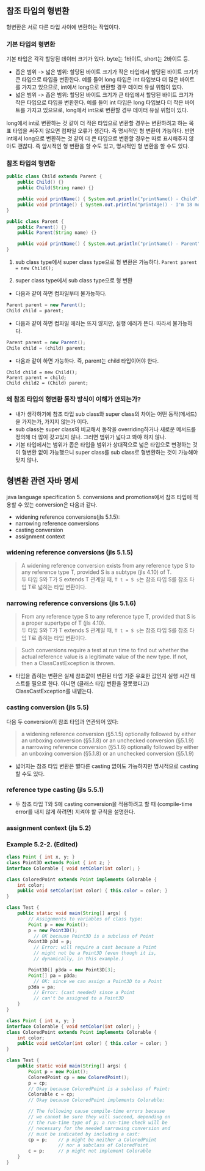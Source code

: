 ## 참조 타입의 형변환

형변환은 서로 다른 타입 사이에 변환하는 작업이다.

### 기본 타입의 형변환
기본 타입은 각각 할당된 데이터 크기가 있다. byte는 1바이트, short는 2바이트 등.
* 좁은 범위 -> 넓은 범위: 할당된 바이트 크기가 작은 타입에서 할당된 바이트 크기가 큰 타입으로 타입을 변환한다. 예를 들어 long 타입은 int 타입보다 더 많은 바이트를 가지고 있으므로, int에서 long으로 변환할 경우 데이터 유실 위험이 없다.
* 넓은 범위 -> 좁은 범위: 할당된 바이트 크기가 큰 타입에서 할당된 바이트 크기가 작은 타입으로 타입을 변환한다. 예를 들어 int 타입은 long 타입보다 더 작은 바이트를 가지고 있으므로, long에서 int으로 변환할 경우 데이터 유실 위험이 있다.

long에서 int로 변환하는 것 같이 더 작은 타입으로 변환할 경우는 변환하려고 하는 목표 타입을 써주지 않으면 컴파일 오류가 생긴다. 즉 명시적인 형 변환이 가능하다.
반면 int에서 long으로 변환하는 것 같이 더 큰 타입으로 변환할 경우는 따로 표시해주지 않아도 괜찮다. 즉 암시적인 형 변환을 할 수도 있고, 명시적인 형 변환을 할 수도 있다.


### 참조 타입의 형변환
```java
public class Child extends Parent {
	public Child() {}
	public Child(String name) {}

	public void printName() { System.out.println("printName() - Child"); }
	public void printAge() { System.out.println("printAge() - I'm 18 month"); }
}
```

```java
public class Parent {
	public Parent() {}
	public Parent(String name) {}

	public void printName() { System.out.println("printName() - Parent"); }
}
```

1. sub class type에서 super class type으로 형 변환은 가능하다.
`Parent parent = new Child();`

2. super class type에서 sub class type으로 형 변환<br>
* 다음과 같이 하면 컴파일부터 불가능하다.<br>
```java
Parent parent = new Parent();
Child child = parent;
```
* 다음과 같이 하면 컴파일 에러는 뜨지 않지만, 실행 에러가 뜬다. 따라서 불가능하다.<br>
```java
Parent parent = new Parent();
Chile child = (child) parent;
```
* 다음과 같이 하면 가능하다. 즉, parent는 child 타입이어야 한다.<br>
```
Child child = new Child();
Parent parent = child;
Child child2 = (Child) parent;
```

### 왜 참조 타입의 형변환 동작 방식이 이해가 안되는가?
* 내가 생각하기에 참조 타입 sub class와 super class의 차이는 어떤 동작(메서드)을 가지는가, 가지지 않는가 이다.<br>
* sub class는 super class와 비교해서 동작을 overriding하거나 새로운 메서드를 정의해 더 많이 갖고있지 않나. 그러면 범위가 넓다고 봐야 하지 않나.<br>
* 기본 타입에서는 범위가 좁은 타입을 범위가 상대적으로 넓은 타입으로 변경하는 것이 형변환 없이 가능했으니 super class를 sub class로 형변환하는 것이 가능해야 맞지 않나.<br>


## 형변환 관련 자바 명세
java language specification 5. conversions and promotions에서 참조 타입에 적용할 수 있는 conversion은 다음과 같다.<br>
* widening reference conversions(jls 5.1.5): 
* narrowing reference conversions
* casting conversion
* assignment context

### widening reference conversions (jls 5.1.5)
> A widening reference conversion exists from any reference type S to any reference type T, provided S is a subtype (jls 4.10) of T.<br>
두 타입 S와 T가 S extends T 관계일 때, `T t = S s`는 참조 타입 S를 참조 타입 T로 넓히는 타입 변환이다.<br>

### narrowing reference conversions (jls 5.1.6)
> From any reference type S to any reference type T, provided that S is a proper supertype of T (jls 4.10).<br>
두 타입 S와 T가 T extends S 관계일 때, `T t = S s`는 참조 타입 S를 참조 타입 T로 좁히는 타입 변환이다.<br>

> Such conversions require a test at run time to find out whether the actual reference value is a legitimate value of the new type. If not, then a ClassCastException is thrown.<br>
* 타입을 좁히는 변환은 실제 참조값이 변환된 타입 기준 유효한 값인지 실행 시간 테스트를 필요로 한다. 아니면 (클래스 타입 변환을 잘못했다고) ClassCastException를 내뱉는다.

### casting conversion (jls 5.5)
다음 두 conversion이 참조 타입과 연관되어 있다:<br>

> a widening reference conversion (§5.1.5) optionally followed by either an unboxing conversion (§5.1.8) or an unchecked conversion (§5.1.9)<br>
> a narrowing reference conversion (§5.1.6) optionally followed by either an unboxing conversion (§5.1.8) or an unchecked conversion (§5.1.9)<br>

* 넓어지는 참조 타입 변환은 별다른 casting 없이도 가능하지만 명시적으로 casting할 수도 있다.<br>

### reference type casting (jls 5.5.1)
* 두 참조 타입 T와 S에 casting conversion을 적용하려고 할 때 (compile-time error를 내지 않게 하려면) 지켜야 할 규칙을 설명한다.

### assignment context (jls 5.2)

### Example 5.2-2. (Edited)

```java
class Point { int x, y; }
class Point3D extends Point { int z; }
interface Colorable { void setColor(int color); }

class ColoredPoint extends Point implements Colorable {
    int color;
    public void setColor(int color) { this.color = color; }
}

class Test {
    public static void main(String[] args) {
        // Assignments to variables of class type:
        Point p = new Point();
        p = new Point3D();
          // OK because Point3D is a subclass of Point
        Point3D p3d = p;
          // Error: will require a cast because a Point
          // might not be a Point3D (even though it is,
          // dynamically, in this example.)

        Point3D[] p3da = new Point3D[3];
        Point[] pa = p3da;
          // OK: since we can assign a Point3D to a Point
        p3da = pa;
          // Error: (cast needed) since a Point
          // can't be assigned to a Point3D
    }
}
```

```java
class Point { int x, y; }
interface Colorable { void setColor(int color); }
class ColoredPoint extends Point implements Colorable {
    int color;
    public void setColor(int color) { this.color = color; }
}

class Test {
    public static void main(String[] args) {
        Point p = new Point();
        ColoredPoint cp = new ColoredPoint();
        p = cp;
        // Okay because ColoredPoint is a subclass of Point:
        Colorable c = cp;
        // Okay because ColoredPoint implements Colorable:

        // The following cause compile-time errors because
        // we cannot be sure they will succeed, depending on
        // the run-time type of p; a run-time check will be
        // necessary for the needed narrowing conversion and
        // must be indicated by including a cast:
        cp = p;    // p might be neither a ColoredPoint
                   // nor a subclass of ColoredPoint
        c = p;     // p might not implement Colorable
    }
}
```
